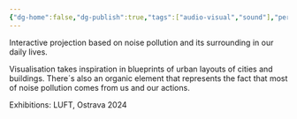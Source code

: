 ```yaml
---
{"dg-home":false,"dg-publish":true,"tags":["audio-visual","sound"],"permalink":"/audio-visual/dosimeter/","dgPassFrontmatter":true}
---
```


Interactive projection based on noise pollution and its surrounding in our daily lives.

Visualisation takes inspiration in blueprints of urban layouts of cities and buildings. There´s also an organic element that represents the fact that most of noise pollution comes from us and our actions.

Exhibitions: LUFT, Ostrava 2024